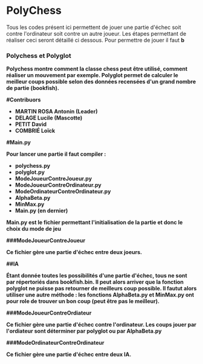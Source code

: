 # PolyChess

Tous les codes présent ici permettent de jouer une partie d'échec soit contre l'ordinateur soit contre un autre joueur.
Les étapes permettant de réaliser ceci seront détaillé ci dessous.
Pour permettre de jouer il faut <b dans tous les cas compiler le fichier polychees et polyglot.>b
 

### Polychess et Polyglot 

Polychess montre comment la classe chess peut être utilisé, comment réaliser un mouvement par exemple. Polyglot permet de calculer le meilleur coups possible selon des données recensées d'un grand nombre de partie (bookfish).
 
#Contribuors 
* MARTIN ROSA Antonin (Leader)
* DELAGE Lucile (Mascotte)
* PETIT David
* COMBRIÉ Loïck


#Main.py

Pour lancer une partie il faut compiler : 
* polychess.py
* polyglot.py
* ModeJoueurContreJoueur.py
* ModeJoueurContreOrdinateur.py
* ModeOrdinateurContreOrdinateur.py
* AlphaBeta.py 
* MinMax.py
* Main.py (en dernier)
 
Main.py est le fichier permettant l'initialisation de la partie et donc le choix du mode de jeu

###ModeJoueurContreJoueur 

Ce fichier gère une partie d'échec entre deux joeurs. 

##IA

Étant donnée toutes les possibilités d'une partie d'échec, tous ne sont par répertoriés dans bookfish.bin. Il peut alors arriver que la fonction polyglot ne puisse pas retourner de meilleurs coup possible. Il fautut alors utiliser une autre méthode  : 
les fonctions AlphaBeta.py et MinMax.py ont pour role de trouver un bon coup (peut être pas le meilleur).

###ModeJoueurContreOrdiateur

Ce fichier gère une partie d'échec contre l'ordinateur. Les coups jouer par l'ordiateur sont déterminer 
par polyglot ou par AlphaBeta.py

###ModeOrdinateurContreOrdinateur 

Ce fichier gère une partie d'échec entre deux IA. 

